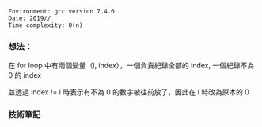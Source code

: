 ```
Environment: gcc version 7.4.0
Date: 2019//
Time complexity: O(n)
```

### 想法：

在 for loop 中有兩個變量（i, index），一個負責紀錄全部的 index, 一個紀錄不為 0 的 index

並透過 index != i 時表示有不為 0 的數字被往前放了，因此在 i 時改為原本的 0

### 技術筆記
